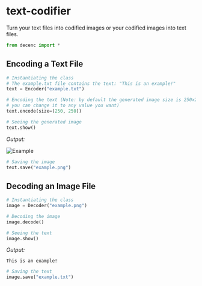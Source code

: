 # text-codifier

Turn your text files into codified images or your codified images into text files.

```python
from decenc import *
```

## Encoding a Text File

```python
# Instantiating the class
# The example.txt file contains the text: "This is an example!"
text = Encoder("example.txt")

# Encoding the text (Note: by default the generated image size is 250x250,
# you can change it to any value you want)
text.encode(size=(250, 250))

# Seeing the generated image
text.show()
```

*Output:*

![Example](https://github.com/gabrielstork/text-codifier/blob/main/images/example.png)

```python
# Saving the image
text.save("example.png")
```

## Decoding an Image File

```python
# Instantiating the class
image = Decoder("example.png")

# Decoding the image
image.decode()

# Seeing the text
image.show()
```

*Output:*

```
This is an example!
```

```python
# Saving the text
image.save("example.txt")
```